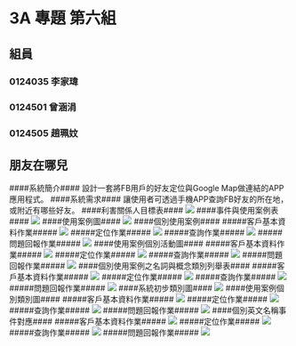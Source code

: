 # 3A 專題 第六組 #
## 組員 ##
### 0124035 李家瑋 ###
### 0124501 曾涵涓 ###
### 0124505 趙珮妏 ###
## 朋友在哪兒 ##
####系統簡介####
設計一套將FB用戶的好友定位與Google Map做連結的APP應用程式。 
####系統需求####
讓使用者可透過手機APP查詢FB好友的所在地，或附近有哪些好友。
####利害關係人目標表####
<img src=https://pbs.twimg.com/media/B0hVxIYCUAA4iV1.jpg>
####事件與使用案例表####
<img src=https://pbs.twimg.com/media/B0hVxVFCIAA_N7b.jpg>
####使用案例圖####
<img src=https://pbs.twimg.com/media/B0hQUVRCEAIXhkz.jpg>
####個別使用案例####
#####客戶基本資料作業#####
<img src=https://pbs.twimg.com/media/B0hVxw6CIAAXTg_.jpg>
#####定位作業#####
<img src=https://pbs.twimg.com/media/B0hVxuDCAAAE_oj.jpg>
#####查詢作業#####
<img src=https://pbs.twimg.com/media/B0hV9JhCQAEO8BA.jpg>
#####問題回報作業#####
<img src=https://pbs.twimg.com/media/B0hV9M-CIAA6ehN.jpg>
####使用案例個別活動圖####
#####客戶基本資料作業#####
<img src=https://pbs.twimg.com/media/B0hQUgPCMAAPxHD.jpg>
#####定位作業#####
<img src=https://pbs.twimg.com/media/B0hQUgRCUAApdLQ.jpg>
#####查詢作業#####
<img src=https://pbs.twimg.com/media/B0hRTWGCEAATxRy.jpg:large>
#####問題回報作業#####
<img src=https://pbs.twimg.com/media/B0hQUkfCUAE8F1v.jpg>
####個別使用案例之名詞與概念類別列舉表####
#####客戶基本資料作業#####
<img src=https://pbs.twimg.com/media/B0hV8sHCEAA9X_H.jpg>
#####定位作業#####
<img src=https://pbs.twimg.com/media/B0hV8uiCMAEOcNW.jpg>
#####查詢作業#####
<img src=https://pbs.twimg.com/media/B0hWCNrCIAA6wwu.jpg>
#####問題回報作業#####
<img src=https://pbs.twimg.com/media/B0hWCI7CcAAv7Vo.jpg>
####系統初步類別圖####
<img src="https://pbs.twimg.com/media/B0hOEc9CEAA-oNe.jpg:large">
####使用案例個別類別圖####
#####客戶基本資料作業#####
<img src=https://pbs.twimg.com/media/B0hPbNUCMAAdBP1.jpg>
#####定位作業#####
<img src=https://pbs.twimg.com/media/B0hPbPbCYAAhMqC.jpg>
#####查詢作業#####
<img src=https://pbs.twimg.com/media/B0hPbPbCUAA8tkg.jpg>
#####問題回報作業#####
<img src=https://pbs.twimg.com/media/B0hPbBWCcAMjmuS.jpg>
####個別英文名稱事件對應####
#####客戶基本資料作業#####
<img src=https://pbs.twimg.com/media/B0hYKDGCEAAOTeL.jpg>
#####定位作業#####
<img src=https://pbs.twimg.com/media/B0hYKIPCUAIEE0e.jpg>
#####查詢作業#####
<img src=https://pbs.twimg.com/media/B0hYKKoCcAAa-Yd.jpg>
#####問題回報作業#####
<img src=https://pbs.twimg.com/media/B0hYJ7iCUAA2jeq.jpg>
